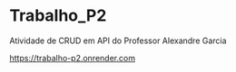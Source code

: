 # Trabalho_P2
Atividade de CRUD em API do Professor Alexandre Garcia

https://trabalho-p2.onrender.com
